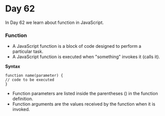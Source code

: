 # Day 62
In Day 62 we learn about  function in JavaScript.

### Function
* A JavaScript function is a block of code designed to perform a particular task.
* A JavaScript function is executed when "something" invokes it (calls it).

**Syntax**
```
function name(parameter) {
// code to be executed
}
```
* Function parameters are listed inside the parentheses () in the function definition.
* Function arguments are the values received by the function when it is invoked.
